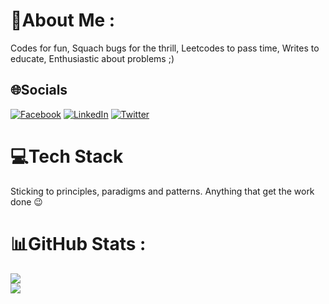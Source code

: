 # 💫About Me :
Codes for fun,
Squach bugs for the thrill,
Leetcodes to pass time,
Writes to educate,
Enthusiastic about problems ;)



## 🌐Socials
[![Facebook](https://img.shields.io/badge/Facebook-%231877F2.svg?logo=Facebook&logoColor=white)](https://facebook.com/frutful.paul) [![LinkedIn](https://img.shields.io/badge/LinkedIn-%230077B5.svg?logo=linkedin&logoColor=white)](https://linkedin.com/in/paulfruitful) [![Twitter](https://img.shields.io/badge/Twitter-%231DA1F2.svg?logo=Twitter&logoColor=white)](https://twitter.com/Paulfruitful_) 

# 💻Tech Stack
Sticking to principles, paradigms and patterns.
Anything that get the work done 😉
# 📊GitHub Stats :
![](https://github-readme-stats.vercel.app/api?username=paulfruitful&theme=radical&hide_border=false&include_all_commits=false&count_private=false)<br/>
![](https://github-readme-streak-stats.herokuapp.com/?user=paulfruitful&theme=radical&hide_border=false)<br/>

